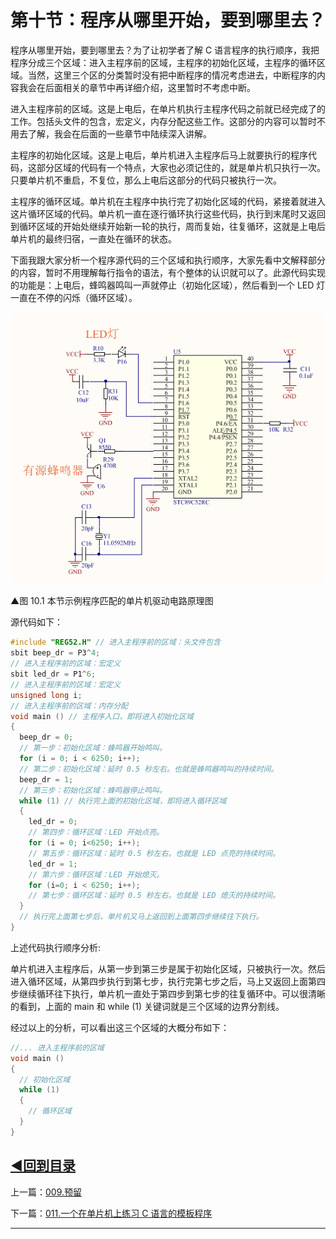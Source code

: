 # 第十节：程序从哪里开始，要到哪里去？

程序从哪里开始，要到哪里去？为了让初学者了解 C 语言程序的执行顺序，我把程序分成三个区域：进入主程序前的区域，主程序的初始化区域，主程序的循环区域。当然，这里三个区的分类暂时没有把中断程序的情况考虑进去，中断程序的内容我会在后面相关的章节中再详细介绍，这里暂时不考虑中断。

进入主程序前的区域。这是上电后，在单片机执行主程序代码之前就已经完成了的工作。包括头文件的包含，宏定义，内存分配这些工作。这部分的内容可以暂时不用去了解，我会在后面的一些章节中陆续深入讲解。

主程序的初始化区域。这是上电后，单片机进入主程序后马上就要执行的程序代码，这部分区域的代码有一个特点，大家也必须记住的，就是单片机只执行一次。只要单片机不重启，不复位，那么上电后这部分的代码只被执行一次。

主程序的循环区域。单片机在主程序中执行完了初始化区域的代码，紧接着就进入这片循环区域的代码。单片机一直在逐行循环执行这些代码，执行到末尾时又返回到循环区域的开始处继续开始新一轮的执行，周而复始，往复循环，这就是上电后单片机的最终归宿，一直处在循环的状态。

下面我跟大家分析一个程序源代码的三个区域和执行顺序，大家先看中文解释部分的内容，暂时不用理解每行指令的语法，有个整体的认识就可以了。此源代码实现的功能是：上电后，蜂鸣器鸣叫一声就停止（初始化区域），然后看到一个 LED 灯一直在不停的闪烁（循环区域）。

![](images/e0f48f0d9f84d633fb30878e6ad75da8206ded91.png)

▲图 10.1 本节示例程序匹配的单片机驱动电路原理图

源代码如下：

```c
#include "REG52.H" // 进入主程序前的区域：头文件包含
sbit beep_dr = P3^4;
// 进入主程序前的区域：宏定义
sbit led_dr = P1^6;
// 进入主程序前的区域：宏定义
unsigned long i;
// 进入主程序前的区域：内存分配
void main () // 主程序入口，即将进入初始化区域 
{
  beep_dr = 0;
  // 第一步：初始化区域：蜂鸣器开始鸣叫。
  for (i = 0; i < 6250; i++);
  // 第二步：初始化区域：延时 0.5 秒左右。也就是蜂鸣器鸣叫的持续时间。
  beep_dr = 1;
  // 第三步：初始化区域：蜂鸣器停止鸣叫。
  while (1) // 执行完上面的初始化区域，即将进入循环区域 
  {
    led_dr = 0;
    // 第四步：循环区域：LED 开始点亮。
    for (i = 0; i<6250; i++);
    // 第五步：循环区域：延时 0.5 秒左右。也就是 LED 点亮的持续时间。
    led_dr = 1;
    // 第六步：循环区域：LED 开始熄灭。
    for (i=0; i < 6250; i++);
    // 第七步：循环区域：延时 0.5 秒左右。也就是 LED 熄灭的持续时间。
  }
  // 执行完上面第七步后，单片机又马上返回到上面第四步继续往下执行。
}
```

上述代码执行顺序分析:

单片机进入主程序后，从第一步到第三步是属于初始化区域，只被执行一次。然后进入循环区域，从第四步执行到第七步，执行完第七步之后，马上又返回上面第四步继续循环往下执行，单片机一直处于第四步到第七步的往复循环中。可以很清晰的看到，上面的 main 和 while (1) 关键词就是三个区域的边界分割线。

经过以上的分析，可以看出这三个区域的大概分布如下：

```c
//... 进入主程序前的区域
void main () 
{
  // 初始化区域
  while (1) 
  {
    // 循环区域
  }
}
```

## [◀回到目录](https://xdrive5.github.io/mcu_frame_2019/000.目录)

上一篇：[009.预留](https://xdrive5.github.io/mcu_frame_2019/009.预留)

下一篇：[011.一个在单片机上练习 C 语言的模板程序](https://xdrive5.github.io/mcu_frame_2019/011.一个在单片机上练习%20C%20语言的模板程序)

***
